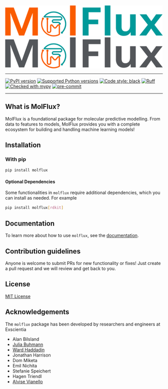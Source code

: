 ![Logo Dark](docs/source/_static/MolFlux_logo_final_MolFlux%20logo%20name-cropped.svg#gh-dark-mode-only)
![Logo Light](docs/source/_static/MolFlux_logo_final_MolFlux%20logo%20name%20Grey-cropped.svg#gh-light-mode-only)

---

[![PyPI version](https://img.shields.io/pypi/v/molflux)](https://pypi.org/project/molflux/)
[![Supported Python versions](https://img.shields.io/badge/python-3.8%20%7C%203.9%20%7C%203.10%20%7C%203.11-blue.svg)](https://docs.python.org/3/whatsnew/index.html)
[![Code style: black](https://img.shields.io/badge/code%20style-black-000000.svg)](https://github.com/psf/black)
[![Ruff](https://img.shields.io/endpoint?url=https://raw.githubusercontent.com/charliermarsh/ruff/main/assets/badge/v2.json)](https://github.com/charliermarsh/ruff)
[![Checked with mypy](https://img.shields.io/badge/mypy-checked-blue)](http://mypy-lang.org/)
[![pre-commit](https://img.shields.io/badge/pre--commit-enabled-brightgreen?logo=pre-commit)](https://github.com/pre-commit/pre-commit)

---

## What is MolFlux?

MolFlux is a foundational package for molecular predictive modelling. From data to features to models, MolFlux provides
you with a complete ecosystem for building and handling machine learning models!

## Installation
### With pip

```bash
pip install molflux
```

#### Optional Dependencies

Some functionalities in `molflux` require additional dependencies, which you can install as needed. For example

```bash
pip install molflux[rdkit]
```

## Documentation

To learn more about how to use ``molflux``, see the [documentation](https://exscientia.github.io/molflux/).

## Contribution guidelines

Anyone is welcome to submit PRs for new functionality or fixes! Just create a pull request and we will review and get back to
you.

## License
[MIT License](LICENSE)

## Acknowledgements

The ``molflux`` package has been developed by researchers and engineers at Exscientia

* Alan Bilsland
* [Julia Buhmann](https://github.com/juliabuhmann)
* [Ward Haddadin](https://github.com/wardhaddadin1)
* Jonathan Harrison
* Dom Miketa
* Emil Nichita
* Stefanie Speichert
* Hagen Triendl
* [Alvise Vianello](https://github.com/amv213)
